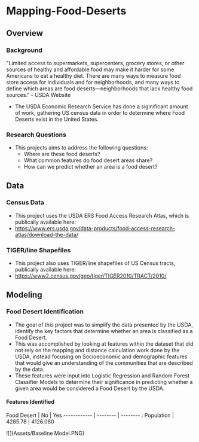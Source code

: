 # Mapping-Food-Deserts

## Overview

### Background
"Limited access to supermarkets, supercenters, grocery stores, or other sources of healthy and affordable food may make it harder for some Americans to eat a healthy diet. There are many ways to measure food store access for individuals and for neighborhoods, and many ways to define which areas are food deserts—neighborhoods that lack healthy food sources." - USDA Website

- The USDA Economic Research Service has done a siginificant amount of work, gathering US census data in order to determine where Food Deserts exist in the United States.
### Research Questions
- This projects aims to address the following questions:
    - Where are these food deserts?
    - What common features do food desert areas share?
    - How can we predict whether an area is a food desert?
    
## Data

### Census Data
- This project uses the USDA ERS Food Access Research Atlas, which is publically available here:
- https://www.ers.usda.gov/data-products/food-access-research-atlas/download-the-data/

### TIGER/line Shapefiles
- This project also uses TIGER/line shapefiles of US Census tracts, publically available here:
- https://www2.census.gov/geo/tiger/TIGER2010/TRACT/2010/

## Modeling

### Food Desert Identification
- The goal of this project was to simplify the data presented by the USDA, identify the key factors that determine whether an area is classified as a Food Desert.
- This was accomplished by looking at features within the dataset that did not rely on the mapping and distance calculation work done by the USDA, instead focusing on Socioeconomic and demographic features that would give an understanding of the communities that are described by the data.
- These features were input into Logistic Regression and Random Forest Classifier Models to determine their significance in predicting whether a given area would be considered a Food Desert by the USDA.

#### Features Identified

Food Desert  | No        |  Yes
------------ | --------  | -------- :
Population   | 4285.78   | 4126.080



![](Assets/Baseline Model.PNG)
